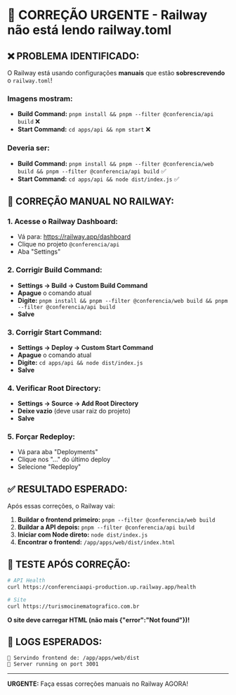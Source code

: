 # 🚨 CORREÇÃO URGENTE - Railway não está lendo railway.toml

## ❌ PROBLEMA IDENTIFICADO:

O Railway está usando configurações **manuais** que estão **sobrescrevendo** o `railway.toml`!

### Imagens mostram:

- **Build Command:** `pnpm install && pnpm --filter @conferencia/api build` ❌
- **Start Command:** `cd apps/api && npm start` ❌

### Deveria ser:

- **Build Command:** `pnpm install && pnpm --filter @conferencia/web build && pnpm --filter @conferencia/api build` ✅
- **Start Command:** `cd apps/api && node dist/index.js` ✅

## 🔧 CORREÇÃO MANUAL NO RAILWAY:

### 1. Acesse o Railway Dashboard:

- Vá para: https://railway.app/dashboard
- Clique no projeto `@conferencia/api`
- Aba "Settings"

### 2. Corrigir Build Command:

- **Settings → Build → Custom Build Command**
- **Apague** o comando atual
- **Digite:** `pnpm install && pnpm --filter @conferencia/web build && pnpm --filter @conferencia/api build`
- **Salve**

### 3. Corrigir Start Command:

- **Settings → Deploy → Custom Start Command**
- **Apague** o comando atual
- **Digite:** `cd apps/api && node dist/index.js`
- **Salve**

### 4. Verificar Root Directory:

- **Settings → Source → Add Root Directory**
- **Deixe vazio** (deve usar raiz do projeto)
- **Salve**

### 5. Forçar Redeploy:

- Vá para aba "Deployments"
- Clique nos "..." do último deploy
- Selecione "Redeploy"

## ✅ RESULTADO ESPERADO:

Após essas correções, o Railway vai:

1. **Buildar o frontend primeiro:** `pnpm --filter @conferencia/web build`
2. **Buildar a API depois:** `pnpm --filter @conferencia/api build`
3. **Iniciar com Node direto:** `node dist/index.js`
4. **Encontrar o frontend:** `/app/apps/web/dist/index.html`

## 🧪 TESTE APÓS CORREÇÃO:

```bash
# API Health
curl https://conferenciaapi-production.up.railway.app/health

# Site
curl https://turismocinematografico.com.br
```

**O site deve carregar HTML (não mais {"error":"Not found"})!**

## 📝 LOGS ESPERADOS:

```
📁 Servindo frontend de: /app/apps/web/dist
🚀 Server running on port 3001
```

---

**URGENTE:** Faça essas correções manuais no Railway AGORA!
